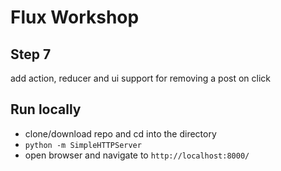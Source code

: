 # Flux Workshop

## Step 7
add action, reducer and ui support for removing a post on click

## Run locally
- clone/download repo and cd into the directory
- `python -m SimpleHTTPServer`
- open browser and navigate to `http://localhost:8000/`